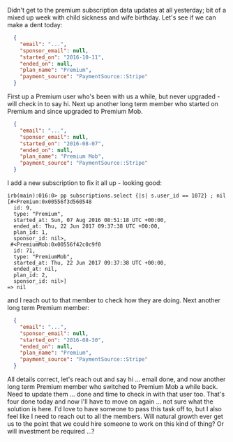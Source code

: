 Didn't get to the premium subscription data updates at all yesterday; bit of a mixed up week with child sickness and wife birthday.  Let's see if we can make a dent today:

```json
  {
    "email": "...",
    "sponsor_email": null,
    "started_on": "2016-10-11",
    "ended_on": null,
    "plan_name": "Premium",
    "payment_source": "PaymentSource::Stripe"
  }
```

First up a Premium user who's been with us a while, but never upgraded - will check in to say hi.  Next up another long term member who started on Premium and since upgraded to Premium Mob.

```json
  {
    "email": "...",
    "sponsor_email": null,
    "started_on": "2016-08-07",
    "ended_on": null,
    "plan_name": "Premium Mob",
    "payment_source": "PaymentSource::Stripe"
  }
```

I add a new subscription to fix it all up - looking good:

```
irb(main):016:0> pp subscriptions.select {|s| s.user_id == 1072} ; nil
[#<Premium:0x00556f3d560548
  id: 9,
  type: "Premium",
  started_at: Sun, 07 Aug 2016 08:51:18 UTC +00:00,
  ended_at: Thu, 22 Jun 2017 09:37:38 UTC +00:00,
  plan_id: 1,
  sponsor_id: nil>,
 #<PremiumMob:0x00556f42c0c9f0
  id: 71,
  type: "PremiumMob",  
  started_at: Thu, 22 Jun 2017 09:37:38 UTC +00:00,
  ended_at: nil,
  plan_id: 2,
  sponsor_id: nil>]
=> nil
```

and I reach out to that member to check how they are doing.  Next another long term Premium member:

```json
  {
    "email": "...",
    "sponsor_email": null,
    "started_on": "2016-08-30",
    "ended_on": null,
    "plan_name": "Premium",
    "payment_source": "PaymentSource::Stripe"
  }
```

All details correct, let's reach out and say hi ... email done, and now another long term Premium member who switched to Premium Mob a while back.  Need to update them ... done and time to check in with that user too.  That's four done today and now I'll have to move on again ... not sure what the solution is here.  I'd love to have someone to pass this task off to, but I also feel like I need to reach out to all the members.  Will natural growth ever get us to the point that we could hire someone to work on this kind of thing? Or will investment be required ...?


